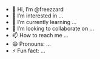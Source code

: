 - 👋 Hi, I’m @freezzard
- 👀 I’m interested in ...
- 🌱 I’m currently learning ...
- 💞️ I’m looking to collaborate on ...
- 📫 How to reach me ...
- 😄 Pronouns: ...
- ⚡ Fun fact: ...

<!---
freezzard/freezzard is a ✨ special ✨ repository because its `README.md` (this file) appears on your GitHub profile.
You can click the Preview link to take a look at your changes.
--->
